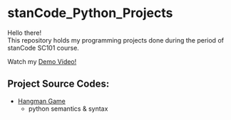 # stanCode_Python_Projects
Hello there!\
This repository holds my programming projects done during the period of stanCode SC101 course.

Watch my [Demo Video!](https://www.youtube.com/playlist?app=desktop&list=PL6FWNwNPGCE56gP3lxhYPLoUbqE_unUiP)

## Project Source Codes:
- [Hangman Game](https://github.com/NatalieHana/stanCode_Python_Projects/blob/main/stanCode_Projects/Hangman_game/hangman.py)
  - python semantics & syntax
